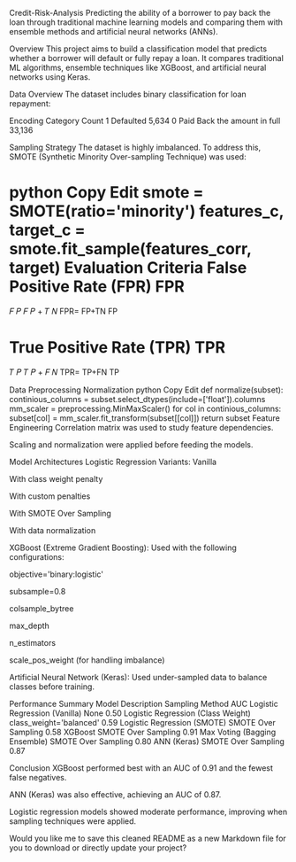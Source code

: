 Credit-Risk-Analysis
Predicting the ability of a borrower to pay back the loan through traditional machine learning models and comparing them with ensemble methods and artificial neural networks (ANNs).

Overview
This project aims to build a classification model that predicts whether a borrower will default or fully repay a loan. It compares traditional ML algorithms, ensemble techniques like XGBoost, and artificial neural networks using Keras.

Data Overview
The dataset includes binary classification for loan repayment:

Encoding	Category	Count
1	Defaulted	5,634
0	Paid Back the amount in full	33,136

Sampling Strategy
The dataset is highly imbalanced. To address this, SMOTE (Synthetic Minority Over-sampling Technique) was used:

python
Copy
Edit
smote = SMOTE(ratio='minority')
features_c, target_c = smote.fit_sample(features_corr, target)
Evaluation Criteria
False Positive Rate (FPR)
FPR
=
𝐹
𝑃
𝐹
𝑃
+
𝑇
𝑁
FPR= 
FP+TN
FP
​
 

True Positive Rate (TPR)
TPR
=
𝑇
𝑃
𝑇
𝑃
+
𝐹
𝑁
TPR= 
TP+FN
TP
​
 

Data Preprocessing
Normalization
python
Copy
Edit
def normalize(subset):
    continious_columns = subset.select_dtypes(include=['float']).columns
    mm_scaler = preprocessing.MinMaxScaler()
    for col in continious_columns:
        subset[col] = mm_scaler.fit_transform(subset[[col]])
    return subset
Feature Engineering
Correlation matrix was used to study feature dependencies.

Scaling and normalization were applied before feeding the models.

Model Architectures
Logistic Regression Variants:
Vanilla

With class weight penalty

With custom penalties

With SMOTE Over Sampling

With data normalization

XGBoost (Extreme Gradient Boosting):
Used with the following configurations:

objective='binary:logistic'

subsample=0.8

colsample_bytree

max_depth

n_estimators

scale_pos_weight (for handling imbalance)

Artificial Neural Network (Keras):
Used under-sampled data to balance classes before training.

Performance Summary
Model Description	Sampling Method	AUC
Logistic Regression (Vanilla)	None	0.50
Logistic Regression (Class Weight)	class_weight='balanced'	0.59
Logistic Regression (SMOTE)	SMOTE Over Sampling	0.58
XGBoost	SMOTE Over Sampling	0.91
Max Voting (Bagging Ensemble)	SMOTE Over Sampling	0.80
ANN (Keras)	SMOTE Over Sampling	0.87

Conclusion
XGBoost performed best with an AUC of 0.91 and the fewest false negatives.

ANN (Keras) was also effective, achieving an AUC of 0.87.

Logistic regression models showed moderate performance, improving when sampling techniques were applied.

Would you like me to save this cleaned README as a new Markdown file for you to download or directly update your project?